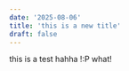 ```yaml
---
date: '2025-08-06'
title: 'this is a new title'
draft: false
---
```


this is a test hahha !:P what!